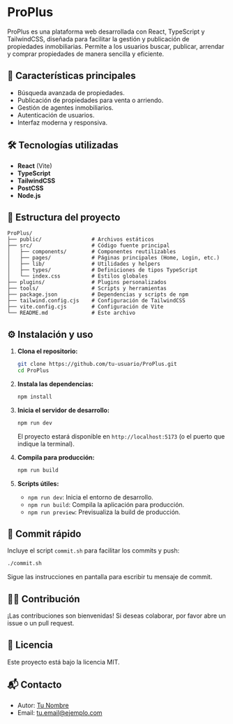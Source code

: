 # ProPlus

ProPlus es una plataforma web desarrollada con React, TypeScript y TailwindCSS, diseñada para facilitar la gestión y publicación de propiedades inmobiliarias. Permite a los usuarios buscar, publicar, arrendar y comprar propiedades de manera sencilla y eficiente.

## 🚀 Características principales
- Búsqueda avanzada de propiedades.
- Publicación de propiedades para venta o arriendo.
- Gestión de agentes inmobiliarios.
- Autenticación de usuarios.
- Interfaz moderna y responsiva.

## 🛠️ Tecnologías utilizadas
- **React** (Vite)
- **TypeScript**
- **TailwindCSS**
- **PostCSS**
- **Node.js**

## 📁 Estructura del proyecto
```
ProPlus/
├── public/                # Archivos estáticos
├── src/                   # Código fuente principal
│   ├── components/        # Componentes reutilizables
│   ├── pages/             # Páginas principales (Home, Login, etc.)
│   ├── lib/               # Utilidades y helpers
│   ├── types/             # Definiciones de tipos TypeScript
│   └── index.css          # Estilos globales
├── plugins/               # Plugins personalizados
├── tools/                 # Scripts y herramientas
├── package.json           # Dependencias y scripts de npm
├── tailwind.config.cjs    # Configuración de TailwindCSS
├── vite.config.cjs        # Configuración de Vite
└── README.md              # Este archivo
```

## ⚙️ Instalación y uso

1. **Clona el repositorio:**
   ```bash
   git clone https://github.com/tu-usuario/ProPlus.git
   cd ProPlus
   ```

2. **Instala las dependencias:**
   ```bash
   npm install
   ```

3. **Inicia el servidor de desarrollo:**
   ```bash
   npm run dev
   ```
   El proyecto estará disponible en `http://localhost:5173` (o el puerto que indique la terminal).

4. **Compila para producción:**
   ```bash
   npm run build
   ```

5. **Scripts útiles:**
   - `npm run dev`: Inicia el entorno de desarrollo.
   - `npm run build`: Compila la aplicación para producción.
   - `npm run preview`: Previsualiza la build de producción.

## 📝 Commit rápido
Incluye el script `commit.sh` para facilitar los commits y push:
```bash
./commit.sh
```
Sigue las instrucciones en pantalla para escribir tu mensaje de commit.

## 🙋‍♂️ Contribución
¡Las contribuciones son bienvenidas! Si deseas colaborar, por favor abre un issue o un pull request.

## 📄 Licencia
Este proyecto está bajo la licencia MIT.

## 📬 Contacto
- Autor: [Tu Nombre](https://github.com/tu-usuario)
- Email: tu.email@ejemplo.com 